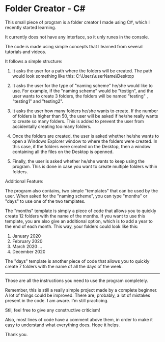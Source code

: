 # Folder Creator - C#

This small piece of program is a folder creator I made using C#, which I recently started learning.

It currently does not have any interface, so it unly runes in the console.

The code is made using simple concepts that I learned from several tutorials and videos.

It follows a simple structure:

1. It asks the user for a path where the folders will be created. The path would look something like this: C:\Users\userName\Desktop

2. It asks the user for the type of "naming scheme" he/she would like to use. For example, if the "naming scheme" would be "testign", and the user wants to create 3 folders, the folders will be named "testing" , "testing1" and "testing2".

3. It asks the user how many folders he/she wants to create. If the number of folders is higher than 50, the user will be asked if he/she really wants to create so many folders. This is added to prevent the user from accidentally creating too many folders.

4. Once the folders are created, the user is asked whether he/she wants to open a Windows Explorer window to where the folders were created. In this case, if the folders were created on the Desktop, then a window containing all the files on the Desktop is openned.

5. Finally, the user is asked whether he/she wants to keep using the program. This is done in case you want to create multiple folders within folders.

Additional Feature:

The program also contains, two simple "templates" that can be used by the user. When asked for the "naming scheme", you can type "months" or "days" to use one of the two templates.

The "months" template is simply a piece of code that allows you to quickly create 12 folders with the name of the months. If you want to use this template, you are also give an additional option, which is to add a year to the end of each month. This way, your folders could look like this:

1. January 2020
2. February 2020
3. March 2020
...
12. December 2020

The "days" template is another piece of code that allows you to quickly create 7 folders with the name of all the days of the week.

--- 

Those are all the instructions you need to use the program completely.

Remember, this is still a really simple project made by a complete beginner. A lot of things could be improved. There are, probably, a lot of mistakes present in the code. I am aware. I'm still practicing.

Stil, feel free to give any constructive criticism!

Also, most lines of code have a comment above them, in order to make it easy to understand what everything does. Hope it helps.

Thank you.

